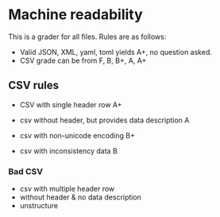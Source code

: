 # Machine readability

This is a grader for all files. Rules are as follows:

* Valid JSON, XML, yaml, toml yields A+, no question asked.
* CSV grade can be from F, B, B+, A, A+

## CSV rules

* CSV with single header row
    A+

* csv without header, but provides data description
    A

* csv with non-unicode encoding
    B+

* csv with inconsistency data
    B

### Bad CSV
* csv with multiple header row
* without header & no data description
* unstructure

